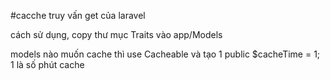#cacche truy vấn get của laravel

cách sử dụng, copy thư mục Traits vào app/Models

models nào muốn cache thì use Cacheable và tạo 1 public $cacheTime = 1; 1 là số phút cache

